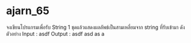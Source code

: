 # ajarn_65
จงเขียนโปรแกรมเพื่อรับ String 1 ชุดแล้วแสดงผลลัพธ์เป็นสามเหลี่ยมจาก string ที่รับเข้ามา ดังตัวอย่าง
Input : asdf
Output : asdf
       	 asd
       	 as
       	 a      
